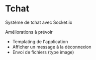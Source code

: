 # Tchat
Système de tchat avec Socket.io

Améliorations à prévoir 
* Templating de l'application 
* Afficher un message à la déconnexion
* Envoi de fichiers (type image)

